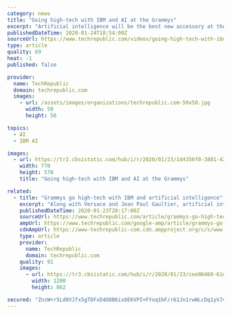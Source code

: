 ```yaml
---
category: news
title: "Going high-tech with IBM and AI at the Grammys"
excerpt: "Artificial intelligence will be the best new accessory at the Grammys in Los Angeles this year, thanks to IBM Watson. The real truth about deepfakes and how to stop them 3:44 Stopping the brain drain: Why universities need to hold onto machine-learning professors 1:01 How to get started as a data scientist 2:11 AI is vital for business but it's ..."
publishedDateTime: 2020-01-24T18:54:00Z
sourceUrl: https://www.techrepublic.com/videos/going-high-tech-with-ibm-and-ai-at-the-grammys/
type: article
quality: 69
heat: -1
published: false

provider:
  name: TechRepublic
  domain: techrepublic.com
  images:
    - url: /assets/images/organizations/techrepublic.com-50x50.jpg
      width: 50
      height: 50

topics:
  - AI
  - IBM AI

images:
  - url: https://tr2.cbsistatic.com/hub/i/r/2020/01/23/1d4356f0-3881-4265-b4fd-2612966a6fcf/thumbnail/770x578/6520e06957888db5598c53c32b7954d5/20200123-teena-karen.jpg
    width: 770
    height: 578
    title: "Going high-tech with IBM and AI at the Grammys"

related:
  - title: "Grammys go high-tech with IBM and artificial intelligence"
    excerpt: "Along with Versace and Jean Paul Gaultier, artificial intelligence and Natural Language Processing will be important accessories on the 62nd Annual Grammys' red carpet. IBM will enhance the red carpet livestream with Grammy Insights with Watson this Sunday at the Staples Center in Los Angeles. The team at IBM took over 18 million documents and ..."
    publishedDateTime: 2020-01-23T20:17:00Z
    sourceUrl: https://www.techrepublic.com/article/grammys-go-high-tech-with-ibm-and-artificial-intelligence/
    ampUrl: https://www.techrepublic.com/google-amp/article/grammys-go-high-tech-with-ibm-and-artificial-intelligence/
    cdnAmpUrl: https://www-techrepublic-com.cdn.ampproject.org/c/s/www.techrepublic.com/google-amp/article/grammys-go-high-tech-with-ibm-and-artificial-intelligence/
    type: article
    provider:
      name: TechRepublic
      domain: techrepublic.com
    quality: 91
    images:
      - url: https://tr3.cbsistatic.com/hub/i/r/2020/01/23/cee06460-61dc-4c72-b883-c33e460bdf62/resize/1200x/fde53f4a02e376c99dc52ef6bfbcaa1e/ibm-2020-grammys-photo-app-brandi-carlile-02.jpg
        width: 1200
        height: 862

secured: "ZncW+r5Ld0VJfx5gTOFxD4O8B6ix8EKVPI+FYoq1bF/r61Jn1rwWLcDq1yVJvDUzWjdbLITHztJeFQ8F267xRE7scEMba+amsZiXUXGzxFXgt1SFQrnibgRr1fYRU/s3asspPbjaWZJc8A7Vxq1OSSMIiWV9wX6UkCFD8ONHw1h5ucgZIJTQfdLtmU7DXsJDzwerkNTJPjXiDYX1QwTP1tHhWA2DFZenMItFf4A2ChMMUfhnof1sSptmg6ydl1xaJE17X2wbZDIFZnsy1GBT7ei+WjAEjuIHbKjRt+OFN6JitXU/JLFus4M6Ias10Rmg;MOyrSqQ9otTAv5/anABgew=="
---
```


